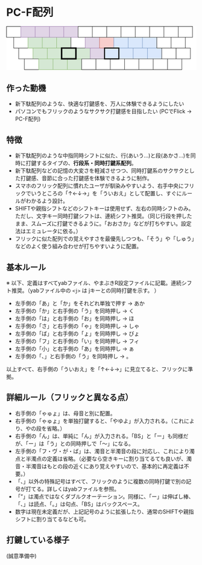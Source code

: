# PC-F配列

![layout_image](layout_image.drawio.svg)

## 作った動機
- 新下駄配列のような、快適な打鍵感を、万人に体験できるようにしたい
- パソコンでもフリックのようなサクサク打鍵感を目指したい (PCでFlick → PC-F配列)

## 特徴
- 新下駄配列のような中指同時シフトに似た、行(あいう…)と段(あかさ…)を同時に打鍵するタイプの、**行段系・同時打鍵系配列**。
- 新下駄配列などの記憶の大変さを軽減させつつ、同時打鍵系のサクサクとした打鍵感、音節に合った打鍵感を体験できるように制作。
- スマホのフリック配列に慣れたユーザが馴染みやすいよう、右手中央にフリックでいうところの「↑←↓→」を「ういおえ」として配置し、すぐにルールがわかるよう設計。
- SHIFTや親指シフトなどのシフトキーは使用せず、左右の同時シフトのみ。ただし、文字キー同時打鍵シフトは、連続シフト推奨。（同じ行段を押したまま、スムーズに打鍵できるように。「おおさか」などが打ちやすい。設定法はエミュレータに依る。）
- フリックに似た配列での覚えやすさを最優先しつつも、「そう」や「しゅう」などのよく使う組み合わせが打ちやすいように配置。

## 基本ルール

※ 以下、定義はすべてyabファイル、やまぶきR設定ファイルに記載。連続シフト推奨。（yabファイル中の `<j>` は jキーとの同時打鍵を示す。 ）

- 左手側の「あ」と「か」をそれどれ単独で押す → あか
- 左手側の「か」と右手側の「う」を同時押し → く
- 左手側の「は」と右手側の「お」を同時押し → ほ
- 左手側の「さ」と右手側の「ゃ」を同時押し → しゃ
- 左手側の「ば」と右手側の「ょ」を同時押し → びょ
- 左手側の「フ」と右手側の「い」を同時押し → フィ
- 左手側の「小」と右手側の「あ」を同時押し → ぁ
- 左手側の「、」と右手側の「う」を同時押し → 。

以上すべて、右手側の「ういおえ」を「↑←↓→」に見立てると、フリックに準拠。

## 詳細ルール（フリックと異なる点）

- 右手側の「ゃゅょ」は、母音と別に配置。
- 右手側の「ゃゅょ」を単独打鍵すると、「やゆよ」が入力される。（これにより、やの段を省略。）
- 右手側の「ん」は、単純に「ん」が入力される。「BS」と「ー」も同様だが、「ー」は「う」との同時押しで「～」になる。
- 左手側の「フ・ヴ・が・ば」は、濁音と半濁音の段に対応し、これにより濁点と半濁点の定義は省略。（必要なら空きキーに割り当てるても良いが、濁音・半濁音はもとの段の近くにあり覚えやすいので、基本的に再定義は不要。）
- 「、」以外の特殊記号はすべて、フリックのように複数の同時打鍵で別の記号が打てる。詳しくはyabファイルを参照。
- 「”」は濁点ではなくダブルクオーテーション。同様に、「ー」は伸ばし棒、「、」は読点、「。」は句点、「BS」はバックスペース。
- 数字は現在未定義だが、上記記号のように拡張したり、通常のSHIFTや親指シフトに割り当てるなども可。

## 打鍵している様子

(誠意準備中)